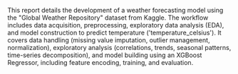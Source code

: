 This report details the development of a weather forecasting model using the "Global Weather Repository" dataset from Kaggle. The workflow includes data acquisition, preprocessing, exploratory data analysis (EDA), and model construction to predict temperature ('temperature_celsius'). It covers data handling (missing value imputation, outlier management, normalization), exploratory analysis (correlations, trends, seasonal patterns, time-series decomposition), and model building using an XGBoost Regressor, including feature encoding, training, and evaluation.
